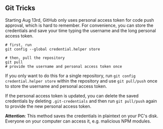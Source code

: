 ## Git Tricks

Starting Aug 13rd, GitHub only uses personal access token for code push approval, which is hard to remember.
For convenience, you can store the credentials and save your time typing the username and the long personal access token.

```
# first, run
git config --global credential.helper store

# then, pull the repository
git pull
# provide the username and personal access token once
```

If you only want to do this for a single repository, run `git config credential.helper store` within the repository and use `git pull/push` once to store the username and personal access token.

If the personal access token is updated, you can delete the saved credentials by deleting `.git-credentials` and then run `git pull/push` again to provide the new personal access token.

**Attention**: This method saves the credentials in plaintext on your PC's disk. Everyone on your computer can access it, e.g. malicious NPM modules.

